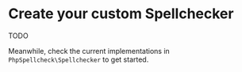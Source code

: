 # Create your custom Spellchecker
TODO

Meanwhile, check the current implementations in `PhpSpellcheck\Spellchecker` to
get started.
